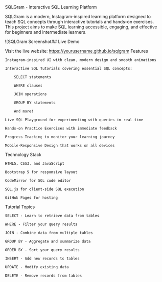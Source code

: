SQLGram - Interactive SQL Learning Platform

SQLGram is a modern, Instagram-inspired learning platform designed to teach SQL concepts through interactive tutorials and hands-on exercises. This project aims to make SQL learning accessible, engaging, and effective for beginners and intermediate learners.

![SQLGram Screenshot## Live Demo

Visit the live website: https://yourusername.github.io/sqlgram
Features

    Instagram-inspired UI with clean, modern design and smooth animations

    Interactive SQL Tutorials covering essential SQL concepts:

        SELECT statements

        WHERE clauses

        JOIN operations

        GROUP BY statements

        And more!

    Live SQL Playground for experimenting with queries in real-time

    Hands-on Practice Exercises with immediate feedback

    Progress Tracking to monitor your learning journey

    Mobile-Responsive Design that works on all devices

Technology Stack

    HTML5, CSS3, and JavaScript

    Bootstrap 5 for responsive layout

    CodeMirror for SQL code editor

    SQL.js for client-side SQL execution

    GitHub Pages for hosting

Tutorial Topics

    SELECT - Learn to retrieve data from tables

    WHERE - Filter your query results

    JOIN - Combine data from multiple tables

    GROUP BY - Aggregate and summarize data

    ORDER BY - Sort your query results

    INSERT - Add new records to tables

    UPDATE - Modify existing data

    DELETE - Remove records from tables
